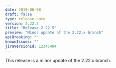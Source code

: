 ```yaml
---
date: 2019-06-08
draft: false 
type: release-note
version: 2.22.5
title: "Release 2.22.5"
preview: "Minor update of the 2.22.x branch"
apiBreaking: ""
knownIssues: ""
jiraVersionId: 12345404
---
```


This release is a minor update of the 2.22.x branch.
